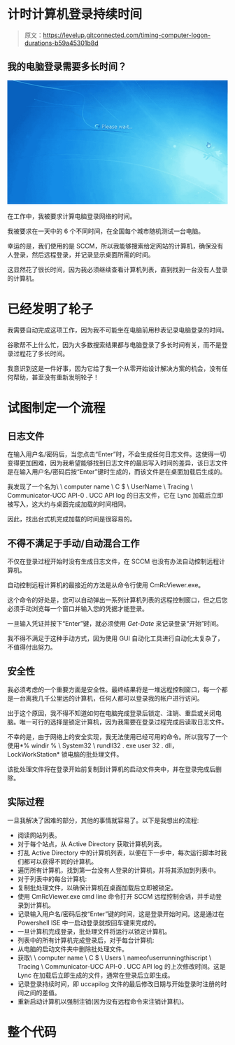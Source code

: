 # 计时计算机登录持续时间

> 原文：<https://levelup.gitconnected.com/timing-computer-logon-durations-b59a45301b8d>

## 我的电脑登录需要多长时间？

![](img/bd5c1509bd314477cb04a1c5cfa643b0.png)

在工作中，我被要求计算电脑登录网络的时间。

我被要求在一天中的 6 个不同时间，在全国每个城市随机测试一台电脑。

幸运的是，我们使用的是 SCCM，所以我能够搜索给定网站的计算机，确保没有人登录，然后远程登录，并记录显示桌面所需的时间。

这显然花了很长时间，因为我必须继续查看计算机列表，直到找到一台没有人登录的计算机。

# 已经发明了轮子

我需要自动完成这项工作，因为我不可能坐在电脑前用秒表记录电脑登录的时间。

谷歌帮不上什么忙，因为大多数搜索结果都与电脑登录了多长时间有关，而不是登录过程花了多长时间。

我意识到这是一件好事，因为它给了我一个从零开始设计解决方案的机会，没有任何帮助，甚至没有重新发明轮子！

# 试图制定一个流程

## 日志文件

在输入用户名/密码后，当您点击“Enter”时，不会生成任何日志文件。这使得一切变得更加困难，因为我希望能够找到日志文件的最后写入时间的差异，该日志文件是在输入用户名/密码后按“Enter”键时生成的，而该文件是在桌面加载后生成的。

我发现了一个名为\ \ computer name \ C $ \ UserName \ Tracing \ Communicator-UCC API-0 . UCC API log 的日志文件，它在 Lync 加载后立即被写入，这大约与桌面完成加载的时间相同。

因此，找出台式机完成加载的时间是很容易的。

## 不得不满足于手动/自动混合工作

不仅在登录过程开始时没有生成日志文件，在 SCCM 也没有办法自动控制远程计算机。

自动控制远程计算机的最接近的方法是从命令行使用 CmRcViewer.exe。

这个命令的好处是，您可以自动弹出一系列计算机列表的远程控制窗口，但之后您必须手动浏览每一个窗口并输入您的凭据才能登录。

一旦输入凭证并按下“Enter”键，就必须使用 *Get-Date* 来记录登录“开始”时间。

我不得不满足于这种手动方式，因为使用 GUI 自动化工具进行自动化太复杂了，不值得付出努力。

## 安全性

我必须考虑的一个重要方面是安全性。最终结果将是一堆远程控制窗口，每一个都是一台离我几千公里远的计算机，任何人都可以登录我的帐户进行访问。

出于这个原因，我不得不知道如何在电脑完成登录后锁定、注销、重启或关闭电脑。唯一可行的选择是锁定计算机，因为我需要在登录过程完成后读取日志文件。

不幸的是，由于网络上的安全实现，我无法使用已经可用的命令。所以我写了一个使用*% windir % \ System32 \ rundll32 . exe user 32 . dll，LockWorkStation* 锁电脑的批处理文件。

该批处理文件将在登录开始前复制到计算机的启动文件夹中，并在登录完成后删除。

## 实际过程

一旦我解决了困难的部分，其他的事情就容易了。以下是我想出的流程:

*   阅读网站列表。
*   对于每个站点，从 Active Directory 获取计算机列表。
*   打乱 Active Directory 中的计算机列表，以便在下一步中，每次运行脚本时我们都可以获得不同的计算机。
*   遍历所有计算机，找到第一台没有人登录的计算机，并将其添加到列表中。
*   对于列表中的每台计算机:
*   复制批处理文件，以确保计算机在桌面加载后立即被锁定。
*   使用 CmRcViewer.exe cmd line 命令打开 SCCM 远程控制会话，并手动登录到计算机。
*   记录输入用户名/密码后按“Enter”键的时间，这是登录开始时间。这是通过在 Powershell ISE 中一启动登录就按回车键来完成的。
*   一旦计算机完成登录，批处理文件将运行以锁定计算机。
*   列表中的所有计算机完成登录后，对于每台计算机:
*   从电脑的启动文件夹中删除批处理文件。
*   获取\ \ computer name \ C $ \ Users \ nameofuserrunningthiscript \ Tracing \ Communicator-UCC API-0 . UCC API log 的上次修改时间。这是 Lync 在加载后立即生成的文件，通常在登录后立即生成。
*   记录登录持续时间，即 uccapilog 文件的最后修改日期与开始登录时注册的时间之间的差值。
*   重新启动计算机以强制注销(因为没有远程命令来注销计算机)。

# 整个代码